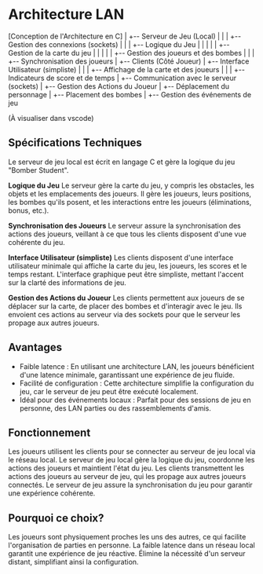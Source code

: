 # Architecture LAN

[Conception de l'Architecture en C]
    |
    +-- Serveur de Jeu (Local)
    |       |
    |       +-- Gestion des connexions (sockets)
    |       |
    |       +-- Logique du Jeu
    |       |       |
    |       |       +-- Gestion de la carte du jeu
    |       |       |
    |       |       +-- Gestion des joueurs et des bombes
    |       |
    |       +-- Synchronisation des joueurs
    |
    +-- Clients (Côté Joueur)
            |
            +-- Interface Utilisateur (simpliste)
            |       |
            |       +-- Affichage de la carte et des joueurs
            |       |
            |       +-- Indicateurs de score et de temps
            |
            +-- Communication avec le serveur (sockets)
            |
            +-- Gestion des Actions du Joueur
                    |
                    +-- Déplacement du personnage
                    |
                    +-- Placement des bombes
                    |
                    +-- Gestion des événements de jeu

(À visualiser dans vscode)

## Spécifications Techniques

Le serveur de jeu local est écrit en langage C et gère la logique du jeu "Bomber Student".

**Logique du Jeu**
Le serveur gère la carte du jeu, y compris les obstacles, les objets et les emplacements des joueurs.
Il gère les joueurs, leurs positions, les bombes qu'ils posent, et les interactions entre les joueurs (éliminations, bonus, etc.).

**Synchronisation des Joueurs**
Le serveur assure la synchronisation des actions des joueurs, veillant à ce que tous les clients disposent d'une vue cohérente du jeu.

**Interface Utilisateur (simpliste)**
Les clients disposent d'une interface utilisateur minimale qui affiche la carte du jeu, les joueurs, les scores et le temps restant.
L'interface graphique peut être simpliste, mettant l'accent sur la clarté des informations de jeu.

**Gestion des Actions du Joueur**
Les clients permettent aux joueurs de se déplacer sur la carte, de placer des bombes et d'interagir avec le jeu. Ils envoient ces actions au serveur via des sockets pour que le serveur les propage aux autres joueurs.

## Avantages

- Faible latence : En utilisant une architecture LAN, les joueurs bénéficient d'une latence minimale, garantissant une expérience de jeu fluide.
- Facilité de configuration : Cette architecture simplifie la configuration du jeu, car le serveur de jeu peut être exécuté localement.
- Idéal pour des événements locaux : Parfait pour des sessions de jeu en personne, des LAN parties ou des rassemblements d'amis.

## Fonctionnement

Les joueurs utilisent les clients pour se connecter au serveur de jeu local via le réseau local.
Le serveur de jeu local gère la logique du jeu, coordonne les actions des joueurs et maintient l'état du jeu.
Les clients transmettent les actions des joueurs au serveur de jeu, qui les propage aux autres joueurs connectés.
Le serveur de jeu assure la synchronisation du jeu pour garantir une expérience cohérente.

## Pourquoi ce choix?

Les joueurs sont physiquement proches les uns des autres, ce qui facilite l'organisation de parties en personne.
La faible latence dans un réseau local garantit une expérience de jeu réactive.
Élimine la nécessité d'un serveur distant, simplifiant ainsi la configuration.
